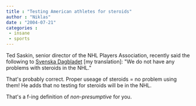 ```yaml
---
title : "Testing American athletes for steroids"
author : "Niklas"
date : "2004-07-21"
categories : 
 - insane
 - sports
---
```


Ted Saskin, senior director of the NHL Players Association, recently said the following to [Svenska Dagbladet](http://www.svd.se/dynamiskt/sport/did_7861367.asp) \[my translation\]: "We do not have any problems with steroids in the NHL."

That's probably correct. Proper useage of steroids = no problem using them! He adds that no testing for steroids will be in the NHL.

That's a f-ing definition of _non-presumptive_ for you.
